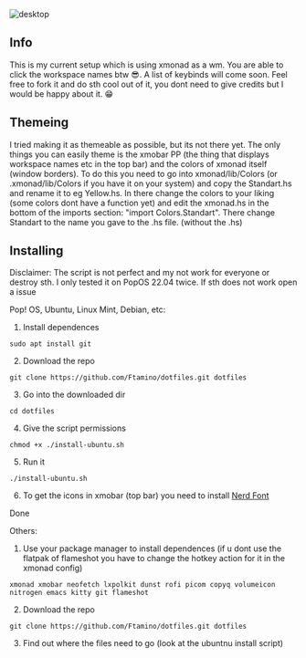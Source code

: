 ![desktop](https://user-images.githubusercontent.com/83065176/170823009-9a9f9c55-4316-4305-b3bb-ad1d6dbb7a3b.png)

## Info

This is my current setup which is using xmonad as a wm. You are able to click the workspace names btw 😎. A list of keybinds will come soon. Feel free to fork it and do sth cool out of it, you dont need to give credits but I would be happy about it. 😁

## Themeing

I tried making it as themeable as possible, but its not there yet. The only things you can easily theme is the xmobar PP (the thing that displays workspace names etc in the top bar) and the colors of xmonad itself (window borders). To do this you need to go into xmonad/lib/Colors (or .xmonad/lib/Colors if you have it on your system) and copy the Standart.hs and rename it to eg Yellow.hs. In there change the colors to your liking (some colors dont have a function yet) and edit the xmonad.hs in the bottom of the imports section: "import Colors.Standart". There change Standart to the name you gave to the .hs file. (without the .hs)   

## Installing 
Disclaimer: The script is not perfect and my not work for everyone or destroy sth. I only tested it on PopOS 22.04 twice. If sth does not work open a issue

Pop! OS, Ubuntu, Linux Mint, Debian, etc:
 1. Install dependences
```
sudo apt install git
```
 2. Download the repo
```
git clone https://github.com/Ftamino/dotfiles.git dotfiles
```
 3. Go into the downloaded dir
```
cd dotfiles
```
 4. Give the script permissions 
```
chmod +x ./install-ubuntu.sh
```
 5. Run it
```
./install-ubuntu.sh
```
 6. To get the icons in xmobar (top bar) you need to install [Nerd Font](https://github.com/ryanoasis/nerd-fonts/releases/download/v2.1.0/3270.zip)

 Done
 
Others:
 1. Use your package manager to install dependences (if u dont use the flatpak of flameshot you have to change the hotkey action for it in the xmonad config)
 ```
 xmonad xmobar neofetch lxpolkit dunst rofi picom copyq volumeicon nitrogen emacs kitty git flameshot
 ```
 2. Download the repo
 ```
 git clone https://github.com/Ftamino/dotfiles.git dotfiles
 ```
 3. Find out where the files need to go (look at the ubuntnu install script)
